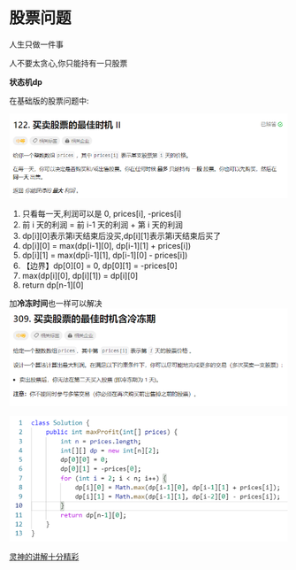 # 股票问题
人生只做一件事

人不要太贪心,你只能持有一只股票

**状态机dp**

在基础版的股票问题中:

![img_1.png](img_1.png)

1. 只看每一天,利润可以是 0,  prices[i],  -prices[i]
2. 前 i 天的利润 = 前 i-1 天的利润 + 第 i 天的利润
3. dp[i][0]表示第i天结束后没买,dp[i][1]表示第i天结束后买了
4. dp[i][0] = max(dp[i-1][0], dp[i-1][1] + prices[i])
5. dp[i][1] = max(dp[i-1][1], dp[i-1][0] - prices[i])
6. 【边界】dp[0][0] = 0, dp[0][1] = -prices[0]
7. max(dp[i][0], dp[i][1]) = dp[i][0]
8. return dp[n-1][0]

加**冷冻时间**也一样可以解决
![img_2.png](img_2.png)

![img_3.png](img_3.png)

[灵神的讲解十分精彩](https://www.bilibili.com/video/BV1ho4y1W7QK/?vd_source=7e002a4fb29d232229ab19a2b58619e0)

    